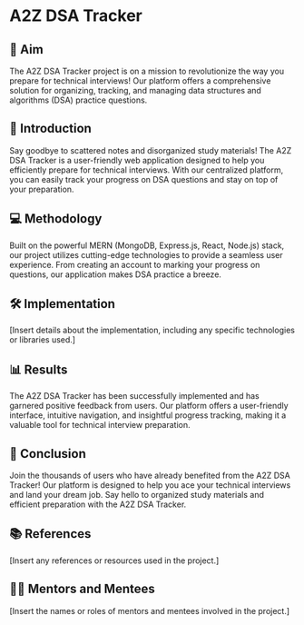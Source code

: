 # A2Z DSA Tracker

## 🚀 Aim
The A2Z DSA Tracker project is on a mission to revolutionize the way you prepare for technical interviews! Our platform offers a comprehensive solution for organizing, tracking, and managing data structures and algorithms (DSA) practice questions.

## 📝 Introduction
Say goodbye to scattered notes and disorganized study materials! The A2Z DSA Tracker is a user-friendly web application designed to help you efficiently prepare for technical interviews. With our centralized platform, you can easily track your progress on DSA questions and stay on top of your preparation.

## 💻 Methodology
Built on the powerful MERN (MongoDB, Express.js, React, Node.js) stack, our project utilizes cutting-edge technologies to provide a seamless user experience. From creating an account to marking your progress on questions, our application makes DSA practice a breeze.

## 🛠️ Implementation
[Insert details about the implementation, including any specific technologies or libraries used.]

## 📊 Results
The A2Z DSA Tracker has been successfully implemented and has garnered positive feedback from users. Our platform offers a user-friendly interface, intuitive navigation, and insightful progress tracking, making it a valuable tool for technical interview preparation.

## 🎉 Conclusion
Join the thousands of users who have already benefited from the A2Z DSA Tracker! Our platform is designed to help you ace your technical interviews and land your dream job. Say hello to organized study materials and efficient preparation with the A2Z DSA Tracker.

## 📚 References
[Insert any references or resources used in the project.]

## 👩‍💼 Mentors and Mentees
[Insert the names or roles of mentors and mentees involved in the project.]
